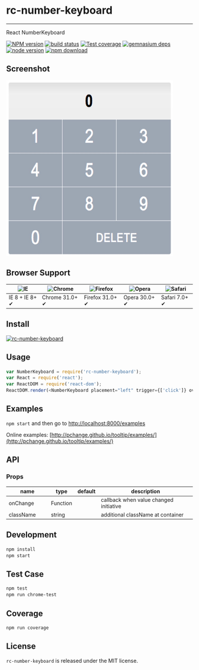 # rc-number-keyboard
---

React NumberKeyboard

[![NPM version][npm-image]][npm-url]
[![build status][travis-image]][travis-url]
[![Test coverage][coveralls-image]][coveralls-url]
[![gemnasium deps][gemnasium-image]][gemnasium-url]
[![node version][node-image]][node-url]
[![npm download][download-image]][download-url]

[npm-image]: http://img.shields.io/npm/v/rc-number-keyboard.svg?style=flat-square
[npm-url]: http://npmjs.org/package/rc-number-keyboard
[travis-image]: https://img.shields.io/travis/pchange/tooltip.svg?style=flat-square
[travis-url]: https://travis-ci.org/pchange/tooltip
[coveralls-image]: https://img.shields.io/coveralls/pchange/tooltip.svg?style=flat-square
[coveralls-url]: https://coveralls.io/r/pchange/tooltip?branch=master
[gemnasium-image]: http://img.shields.io/gemnasium/pchange/tooltip.svg?style=flat-square
[gemnasium-url]: https://gemnasium.com/pchange/tooltip
[node-image]: https://img.shields.io/badge/node.js-%3E=_0.10-green.svg?style=flat-square
[node-url]: http://nodejs.org/download/
[download-image]: https://img.shields.io/npm/dm/rc-number-keyboard.svg?style=flat-square
[download-url]: https://npmjs.org/package/rc-number-keyboard

## Screenshot

<img src="./screenshot/keyboard.jpeg" width="450"/>

## Browser Support

|![IE](https://raw.github.com/alrra/browser-logos/master/internet-explorer/internet-explorer_48x48.png) | ![Chrome](https://raw.github.com/alrra/browser-logos/master/chrome/chrome_48x48.png) | ![Firefox](https://raw.github.com/alrra/browser-logos/master/firefox/firefox_48x48.png) | ![Opera](https://raw.github.com/alrra/browser-logos/master/opera/opera_48x48.png) | ![Safari](https://raw.github.com/alrra/browser-logos/master/safari/safari_48x48.png)|
| --- | --- | --- | --- | --- |
| IE 8 + IE 8+ ✔ | Chrome 31.0+ ✔ | Firefox 31.0+ ✔ | Opera 30.0+ ✔ | Safari 7.0+ ✔ |


## Install

[![rc-number-keyboard](https://nodei.co/npm/rc-number-keyboard.png)](https://npmjs.org/package/rc-number-keyboard)

## Usage

```js
var NumberKeyboard = require('rc-number-keyboard');
var React = require('react');
var ReactDOM = require('react-dom');
ReactDOM.render(<NumberKeyboard placement="left" trigger={['click']} overlay={<span>tooltip</span>}><a href='#'>hover</a></NumberKeyboard>, container);
```

## Examples

`npm start` and then go to
[http://localhost:8000/examples](http://localhost:8000/examples)

Online examples: [http://pchange.github.io/tooltip/examples/](http://pchange.github.io/tooltip/examples/)

## API

### Props

<table class="table table-bordered table-striped">
    <thead>
    <tr>
        <th style="width: 100px;">name</th>
        <th style="width: 50px;">type</th>
        <th style="width: 50px;">default</th>
        <th>description</th>
    </tr>
    </thead>
    <tbody>
        <tr>
          <td>onChange</td>
          <td>Function</td>
          <td></td>
          <td>callback when value changed initiative</td>
        </tr>
        <tr>
          <td>className</td>
          <td>string</td>
          <td></td>
          <td>additional className at container</td>
        </tr>
    </tbody>
</table>

## Development

```bash
npm install
npm start
```

## Test Case

```bash
npm test
npm run chrome-test
```

## Coverage

```bash
npm run coverage
```

## License

`rc-number-keyboard` is released under the MIT license.
